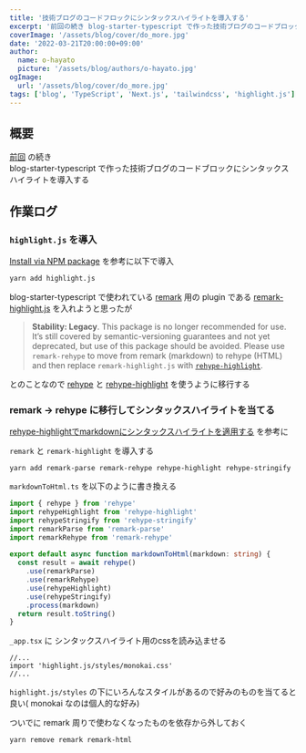 ```yaml
---
title: '技術ブログのコードフロックにシンタックスハイライトを導入する'
excerpt: '前回の続き blog-starter-typescript で作った技術ブログのコードブロックにシンタックスハイライトを導入する'
coverImage: '/assets/blog/cover/do_more.jpg'
date: '2022-03-21T20:00:00+09:00'
author:
  name: o-hayato
  picture: '/assets/blog/authors/o-hayato.jpg'
ogImage:
  url: '/assets/blog/cover/do_more.jpg'
tags: ['blog', 'TypeScript', 'Next.js', 'tailwindcss', 'highlight.js']
---
```



## 概要

[前回](/posts/2022-03-18-1) の続き  
blog-starter-typescript で作った技術ブログのコードブロックにシンタックスハイライトを導入する

## 作業ログ

### `highlight.js` を導入
[Install via NPM package](https://github.com/highlightjs/highlight.js#install-via-npm-package) を参考に以下で導入
```bash
yarn add highlight.js
```

blog-starter-typescript で使われている [remark](https://github.com/remarkjs/remark) 用の plugin である [remark-highlight.js](https://github.com/remarkjs/remark-highlight.js) を入れようと思ったが 

> **Stability: Legacy**. This package is no longer recommended for use. It’s still covered by semantic-versioning guarantees and not yet deprecated, but use of this package should be avoided. Please use `remark-rehype` to move from remark (markdown) to rehype (HTML) and then replace `remark-highlight.js` with [`rehype-highlight`](https://github.com/rehypejs/rehype-highlight).

とのことなので [rehype](https://github.com/rehypejs/rehype) と [rehype-highlight](https://github.com/rehypejs/rehype-highlight) を使うように移行する

### remark -> rehype に移行してシンタックスハイライトを当てる

[rehype-highlightでmarkdownにシンタックスハイライトを適用する](https://tamalog.szmd.jp/rehype-highlight/) を参考に

`remark` と `remark-highlight` を導入する
```
yarn add remark-parse remark-rehype rehype-highlight rehype-stringify
```

`markdownToHtml.ts` を以下のように書き換える
```ts
import { rehype } from 'rehype'  
import rehypeHighlight from 'rehype-highlight'  
import rehypeStringify from 'rehype-stringify'  
import remarkParse from 'remark-parse'  
import remarkRehype from 'remark-rehype'  
  
export default async function markdownToHtml(markdown: string) {  
  const result = await rehype()  
    .use(remarkParse)  
    .use(remarkRehype)  
    .use(rehypeHighlight)  
    .use(rehypeStringify)  
    .process(markdown)  
  return result.toString()  
}
```

`_app.tsx` に シンタックスハイライト用のcssを読み込ませる
```tsx
//...
import 'highlight.js/styles/monokai.css'
//...
```

`highlight.js/styles` の下にいろんなスタイルがあるので好みのものを当てると良い( monokai なのは個人的な好み) 

ついでに remark 周りで使わなくなったものを依存から外しておく
```
yarn remove remark remark-html
```
